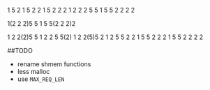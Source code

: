 1 5 2
1 5 2 2
1 5 2 2 2
1 2 2 2 5 5
1 5 5 2 2 2 2

1(2 2 2)5 5
1 5 5(2 2 2)2

1 2 2(2)5 5
1 2 2   5 5(2)
1 2 2(5)5   2
1 2 5 5   2 2
1 5 5   2 2 2
1 5 5 2 2 2 2

##TODO

- rename shmem functions
- less malloc
- use `MAX_REQ_LEN`

